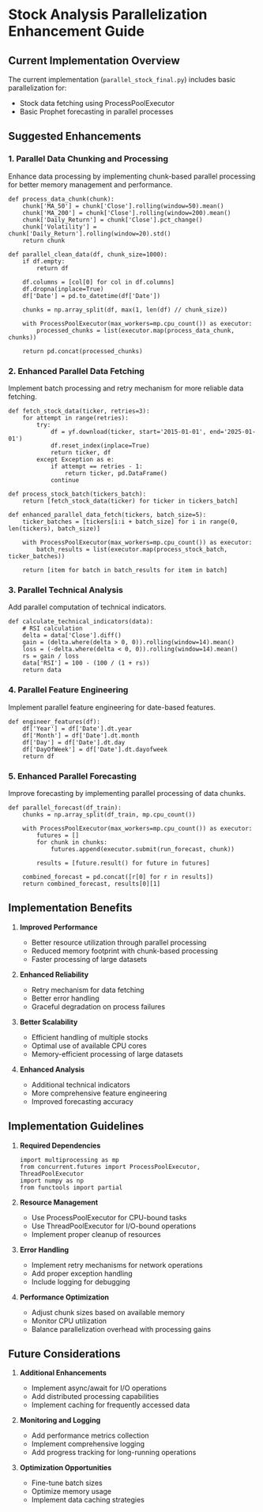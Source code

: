 # Stock Analysis Parallelization Enhancement Guide

## Current Implementation Overview
The current implementation (`parallel_stock_final.py`) includes basic parallelization for:
- Stock data fetching using ProcessPoolExecutor
- Basic Prophet forecasting in parallel processes

## Suggested Enhancements

### 1. Parallel Data Chunking and Processing
Enhance data processing by implementing chunk-based parallel processing for better memory management and performance.

```
def process_data_chunk(chunk):
    chunk['MA_50'] = chunk['Close'].rolling(window=50).mean()
    chunk['MA_200'] = chunk['Close'].rolling(window=200).mean()
    chunk['Daily_Return'] = chunk['Close'].pct_change()
    chunk['Volatility'] = chunk['Daily_Return'].rolling(window=20).std()
    return chunk

def parallel_clean_data(df, chunk_size=1000):
    if df.empty:
        return df
    
    df.columns = [col[0] for col in df.columns]
    df.dropna(inplace=True)
    df['Date'] = pd.to_datetime(df['Date'])
    
    chunks = np.array_split(df, max(1, len(df) // chunk_size))
    
    with ProcessPoolExecutor(max_workers=mp.cpu_count()) as executor:
        processed_chunks = list(executor.map(process_data_chunk, chunks))
    
    return pd.concat(processed_chunks)
```

### 2. Enhanced Parallel Data Fetching
Implement batch processing and retry mechanism for more reliable data fetching.

```
def fetch_stock_data(ticker, retries=3):
    for attempt in range(retries):
        try:
            df = yf.download(ticker, start='2015-01-01', end='2025-01-01')
            df.reset_index(inplace=True)
            return ticker, df
        except Exception as e:
            if attempt == retries - 1:
                return ticker, pd.DataFrame()
            continue

def process_stock_batch(tickers_batch):
    return [fetch_stock_data(ticker) for ticker in tickers_batch]

def enhanced_parallel_data_fetch(tickers, batch_size=5):
    ticker_batches = [tickers[i:i + batch_size] for i in range(0, len(tickers), batch_size)]
    
    with ProcessPoolExecutor(max_workers=mp.cpu_count()) as executor:
        batch_results = list(executor.map(process_stock_batch, ticker_batches))
    
    return [item for batch in batch_results for item in batch]
```

### 3. Parallel Technical Analysis
Add parallel computation of technical indicators.

```
def calculate_technical_indicators(data):
    # RSI calculation
    delta = data['Close'].diff()
    gain = (delta.where(delta > 0, 0)).rolling(window=14).mean()
    loss = (-delta.where(delta < 0, 0)).rolling(window=14).mean()
    rs = gain / loss
    data['RSI'] = 100 - (100 / (1 + rs))
    return data
```

### 4. Parallel Feature Engineering
Implement parallel feature engineering for date-based features.

```
def engineer_features(df):
    df['Year'] = df['Date'].dt.year
    df['Month'] = df['Date'].dt.month
    df['Day'] = df['Date'].dt.day
    df['DayOfWeek'] = df['Date'].dt.dayofweek
    return df
```

### 5. Enhanced Parallel Forecasting
Improve forecasting by implementing parallel processing of data chunks.

```
def parallel_forecast(df_train):
    chunks = np.array_split(df_train, mp.cpu_count())
    
    with ProcessPoolExecutor(max_workers=mp.cpu_count()) as executor:
        futures = []
        for chunk in chunks:
            futures.append(executor.submit(run_forecast, chunk))
        
        results = [future.result() for future in futures]
    
    combined_forecast = pd.concat([r[0] for r in results])
    return combined_forecast, results[0][1]
```

## Implementation Benefits

1. **Improved Performance**
   - Better resource utilization through parallel processing
   - Reduced memory footprint with chunk-based processing
   - Faster processing of large datasets

2. **Enhanced Reliability**
   - Retry mechanism for data fetching
   - Better error handling
   - Graceful degradation on process failures

3. **Better Scalability**
   - Efficient handling of multiple stocks
   - Optimal use of available CPU cores
   - Memory-efficient processing of large datasets

4. **Enhanced Analysis**
   - Additional technical indicators
   - More comprehensive feature engineering
   - Improved forecasting accuracy

## Implementation Guidelines

1. **Required Dependencies**
   ```
   import multiprocessing as mp
   from concurrent.futures import ProcessPoolExecutor, ThreadPoolExecutor
   import numpy as np
   from functools import partial
   ```

2. **Resource Management**
   - Use ProcessPoolExecutor for CPU-bound tasks
   - Use ThreadPoolExecutor for I/O-bound operations
   - Implement proper cleanup of resources

3. **Error Handling**
   - Implement retry mechanisms for network operations
   - Add proper exception handling
   - Include logging for debugging

4. **Performance Optimization**
   - Adjust chunk sizes based on available memory
   - Monitor CPU utilization
   - Balance parallelization overhead with processing gains

## Future Considerations

1. **Additional Enhancements**
   - Implement async/await for I/O operations
   - Add distributed processing capabilities
   - Implement caching for frequently accessed data

2. **Monitoring and Logging**
   - Add performance metrics collection
   - Implement comprehensive logging
   - Add progress tracking for long-running operations

3. **Optimization Opportunities**
   - Fine-tune batch sizes
   - Optimize memory usage
   - Implement data caching strategies